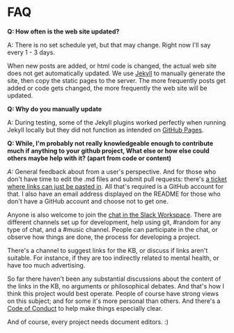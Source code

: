 # FAQ

**Q: How often is the web site updated?**

A: There is no set schedule yet, but that may change. Right now I'll say
every 1 - 3 days.

When new posts are added, or html code is changed, the actual web site
does not get automatically updated. We use [Jekyll](https://jekyllrb.com/)
to manually generate the site, then copy the static pages to the server.
The more frequently posts get added or code gets changed, the more
frequently the web site will be updated.

**Q: Why do you manually update**

A: During testing, some of the Jekyll plugins worked perfectly when running
Jekyll locally but they did not function as intended on
[GitHub Pages](https://pages.github.com/).

**Q: While, I'm probably not really knowledgeable enough to contribute much
if anything to your github project, What else or how else could others
maybe help with it? (apart from code or content)**

*A:* General feedback about from a user's perspective. And for those who
don't have time to edit the .md files and submit pull requests: there's
[a ticket where links can just be pasted in](https://github.com/andy5995/mhwkb/issues/27).
All that's required is a GitHub account for that. I also have an email
address displayed on the README for those who don't have a GitHub
account and choose not to get one.

Anyone is also welcome to join the [chat in the Slack Workspace](https://join.slack.com/t/mhwkb/shared_invite/enQtMjU3MjcwMTk4NjYzLTA0ZDc2YjAwMDJiNTU1YTBmYTViNmQ5MTdjOTk2MDA2MDMyMzNiYjU4ZWIzMTZlNmU4ZjFhNDg1MjQ5OGQyMjI).
There are different channels set up for development, help using git,
#random for any type of chat, and a #music channel. People can
participate in the chat, or observe how things are done, the process
for developing a project.

There's a channel to suggest links for the KB, or discuss if links
aren't suitable. For instance, if they are too indirectly related to
mental health, or have too much advertising.

So far there haven't been any substantial discussions about the content
of the links in the KB, no arguments or philosophical debates. And
that's how I think this project would best operate. People of course
have strong views on this subject; and for some it's more personal than
others. And there's a [Code of Conduct](https://github.com/mhwkb/mhwkb.github.io/blob/master/CODE_OF_CONDUCT.md)
to help make things especially clear.

And of course, every project needs document editors. :)
